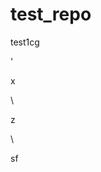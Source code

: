 # test_repo
test1cg

















'



































x












\




z





\
































sf




















































































